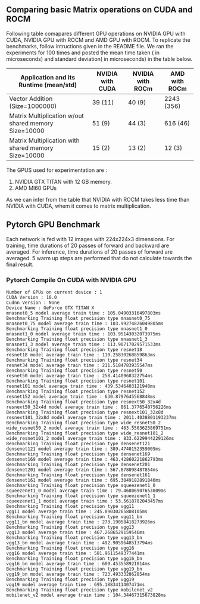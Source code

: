 ## Comparing basic Matrix operations on CUDA and ROCM
Following table comapares different GPU operations on NVIDIA GPU with CUDA, NVIDIA GPU with ROCM and AMD GPU with ROCM.
To replicate the benchmarks, follow intructions given in the README file. We ran the experiments for 100 times and posted the mean time taken ( in microseconds) and standard deviation( in microseconds) in the table below.


|        Application and its Runtime (mean/std)          | NVIDIA with CUDA           |       NVIDIA with ROCm     |      AMD with ROCm      |
|--------------------------------------------------------|----------------------------|----------------------------|-------------------------|
| Vector Addition (Size=1000000)                         |        39 (11)             |        40 (9)              |      2243 (356)         |
| Matrix Multiplication w/out shared memory   Size=10000 |        51 (9)              |        44 (3)              |      616 (46)           |
| Matrix Multiplication with shared memory    Size=10000 |        15 (2)              |        13 (2)              |       12 (3)            |
  

The GPUS used for experimentation are :
1. NVIDIA GTX TITAN with 12 GB memory.
2. AMD MI60 GPUs

As we can infer from the table that NVIDIA with ROCM takes less time than NVIDIA with CUDA, whem it comes to matrix multiplication. 

## Pytorch GPU Benchmark 
Each network is fed with 12 images with 224x224x3 dimensions. For training, time durations of 20 passes of forward and backward are averaged. For inference, time durations of 20 passes of forward are averaged. 5 warm up steps are performed that do not calculate towards the final result.

### Pytorch Compile On CUDA with NVIDIA GPU
```
Number of GPUs on current device : 1
CUDA Version : 10.0
Cudnn Version : None
Device Name : GeForce GTX TITAN X
mnasnet0_5 model average train time : 105.04903316497803ms
Benchmarking Training float precision type mnasnet0_75
mnasnet0_75 model average train time : 103.99274826049805ms
Benchmarking Training float precision type mnasnet1_0
mnasnet1_0 model average train time : 103.95143032073975ms
Benchmarking Training float precision type mnasnet1_3
mnasnet1_3 model average train time : 113.90717029571533ms
Benchmarking Training float precision type resnet18
resnet18 model average train time : 110.25830268859863ms
Benchmarking Training float precision type resnet34
resnet34 model average train time : 211.5184783935547ms
Benchmarking Training float precision type resnet50
resnet50 model average train time : 258.4140968322754ms
Benchmarking Training float precision type resnet101
resnet101 model average train time : 439.5346403121948ms
Benchmarking Training float precision type resnet152
resnet152 model average train time : 630.8797645568848ms
Benchmarking Training float precision type resnext50_32x4d
resnext50_32x4d model average train time : 861.3776540756226ms
Benchmarking Training float precision type resnext101_32x8d
resnext101_32x8d model average train time : 2011.4038801193237ms
Benchmarking Training float precision type wide_resnet50_2
wide_resnet50_2 model average train time : 463.5503625869751ms
Benchmarking Training float precision type wide_resnet101_2
wide_resnet101_2 model average train time : 833.6229944229126ms
Benchmarking Training float precision type densenet121
densenet121 model average train time : 389.4740152359009ms
Benchmarking Training float precision type densenet169
densenet169 model average train time : 463.42860221862793ms
Benchmarking Training float precision type densenet201
densenet201 model average train time : 567.878098487854ms
Benchmarking Training float precision type densenet161
densenet161 model average train time : 695.3049182891846ms
Benchmarking Training float precision type squeezenet1_0
squeezenet1_0 model average train time : 79.46806907653809ms
Benchmarking Training float precision type squeezenet1_1
squeezenet1_1 model average train time : 53.5618782043457ms
Benchmarking Training float precision type vgg11
vgg11 model average train time : 245.89030265808105ms
Benchmarking Training float precision type vgg11_bn
vgg11_bn model average train time : 273.19058418273926ms
Benchmarking Training float precision type vgg13
vgg13 model average train time : 467.2686529159546ms
Benchmarking Training float precision type vgg13_bn
vgg13_bn model average train time : 492.9059648513794ms
Benchmarking Training float precision type vgg16
vgg16 model average train time : 581.9611549377441ms
Benchmarking Training float precision type vgg16_bn
vgg16_bn model average train time : 609.453558921814ms
Benchmarking Training float precision type vgg19_bn
vgg19_bn model average train time : 723.493332862854ms
Benchmarking Training float precision type vgg19
vgg19 model average train time : 695.1883411407471ms
Benchmarking Training float precision type mobilenet_v2
mobilenet_v2 model average train time : 104.34467315673828ms
```


